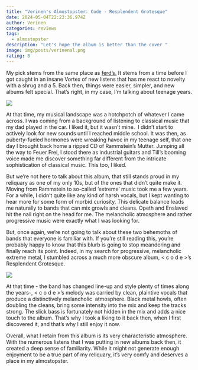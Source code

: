 ```yaml
---
title: "Verinen's Almostopster: Code - Resplendent Grotesque"
date: 2024-05-04T22:23:36.974Z
author: Verinen
categories: reviews
tags:
  - almostopster
description: "Let's hope the album is better than the cover "
image: img/posts/verinenal.png
rating: 8
---
```

<!--StartFragment-->

My pick stems from the same place as [ferd’s.](https://www.interdimensionalvortex.com/posts/reviews/2024-04-29-review-ferdays-almostopster-scientists-blood-red-river/) It stems from a time before I got caught in an insane Vortex of new listens that has me react to novelty with a shrug and a 5. Back then, things were easier, simpler, and new albums felt special. That’s right, in my case, I’m talking about teenage years.

<!--StartFragment-->

![](https://i.imgflip.com/8p0jk7.jpg)

<!--EndFragment-->

At that time, my musical landscape was a hotchpotch of whatever I came across. I was coming from a background of listening to classical music that my dad played in the car. I liked it, but it wasn’t mine.  I didn’t start to actively look for new sounds until I reached middle school. It was then, as puberty-fueled hormones were wreaking havoc in my teenage self, that one day I brought back home a ripped CD of Rammstein’s Mutter. Jumping all the way to Feuer Frei, I stood there as industrial guitars and Till’s booming voice made me discover something far different from the intricate sophistication of classical music. This too, I liked.



But we’re not here to talk about this album, that still stands proud in my reliquary as one of my only 10s, but of the ones that didn’t quite make it. Moving from Rammstein to so-called ‘extreme’ music took me a few years. For a while, I didn’t quite like any kind of harsh vocals, but I kept wanting to hear more for some form of morbid curiosity. This delicate balance leads me naturally to bands that can mix growls and cleans. Opeth and Enslaved hit the nail right on the head for me. The melancholic atmosphere and rather progressive music were exactly what I was looking for.



But, once again, we’re not going to talk about these two behemoths of bands that everyone is familiar with. If you’re still reading this, you’re probably happy to know that this blurb is going to stop meandering and finally reach its point. Indeed, in my search for progressive, melancholic extreme metal, I stumbled across a much more obscure album, < c o d e >’s Resplendent Grotesque. 

![](https://f4.bcbits.com/img/a2501851273_65)



At that time - the band has changed line-up and style plenty of times along the years-, < c o d e >’s melody was carried by clean, plaintive vocals that produce a distinctively melancholic  atmosphere. Black metal howls, often doubling the cleans, bring some intensity into the mix and keep the tracks strong. The slick bass is fortunately not hidden in the mix and adds a nice touch to the album. That’s why I took a liking to it back then, when I first discovered it, and that’s why I still enjoy it now.



Overall, what I retain from this album is its very characteristic atmosphere. With the numerous listens that I was putting in new albums back then, it created a deep sense of familiarity. While it might not generate enough enjoyment to be a true part of my reliquary, it’s very comfy and deserves a place in my almostopster.



<!--EndFragment-->
